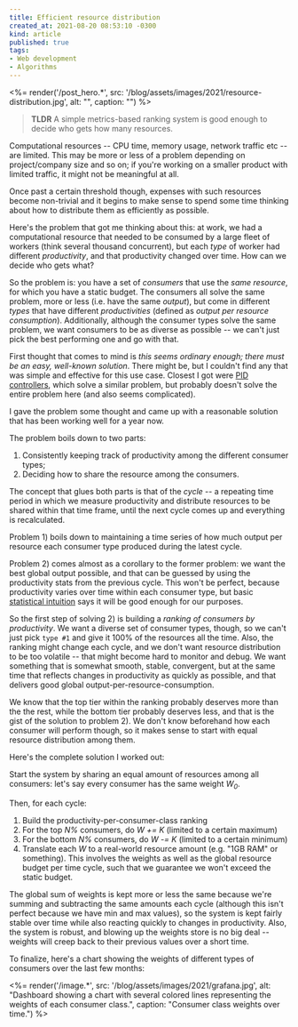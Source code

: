 ```yaml
---
title: Efficient resource distribution
created_at: 2021-08-20 08:53:10 -0300
kind: article
published: true
tags:
- Web development
- Algorithms
---
```


<%= render('/post_hero.*', src: '/blog/assets/images/2021/resource-distribution.jpg', alt: "", caption: "") %>

>**TLDR** A simple metrics-based ranking system is good enough to decide who gets how many resources.

Computational resources -- CPU time, memory usage, network traffic etc -- are limited. This may be more or less of a problem depending on project/company size and so on; if you're working on a smaller product with limited traffic, it might not be meaningful at all.

Once past a certain threshold though, expenses with such resources become non-trivial and it begins to make sense to spend some time thinking about how to distribute them as efficiently as possible.

Here's the problem that got me thinking about this: at work, we had a computational resource that needed to be consumed by a large fleet of workers (think several thousand concurrent), but each _type_ of worker had different _productivity_, and that productivity changed over time. How can we decide who gets what?

<!-- more -->

So the problem is: you have a set of _consumers_ that use the _same resource_, for which you have a static budget. The consumers all solve the same problem, more or less (i.e. have the same _output_), but come in different _types_ that have different _productivities_ (defined as _output per resource consumption_). Additionally, although the consumer types solve the same problem, we want consumers to be as diverse as possible -- we can't just pick the best performing one and go with that.

First thought that comes to mind is _this seems ordinary enough; there must be an easy, well-known solution_. There might be, but I couldn't find any that was simple and effective for this use case. Closest I got were [PID controllers](https://www.wikiwand.com/en/PID_controller), which solve a similar problem, but probably doesn't solve the entire problem here (and also seems complicated).

I gave the problem some thought and came up with a reasonable solution that has been working well for a year now.

The problem boils down to two parts:

1. Consistently keeping track of productivity among the different consumer types;
2. Deciding how to share the resource among the consumers.

The concept that glues both parts is that of the _cycle_ -- a repeating time period in which we measure productivity and distribute resources to be shared within that time frame, until the next cycle comes up and everything is recalculated.

Problem 1) boils down to maintaining a time series of how much output per resource each consumer type produced during the latest cycle.

Problem 2) comes almost as a corollary to the former problem: we want the best global output possible, and that can be guessed by using the productivity stats from the previous cycle. This won't be perfect, because productivity varies over time within each consumer type, but basic [statistical intuition](https://www.wikiwand.com/en/Volatility_clustering) says it will be good enough for our purposes.

So the first step of solving 2) is building a _ranking of consumers by productivity_. We want a diverse set of consumer types, though, so we can't just pick `type #1` and give it 100% of the resources all the time. Also, the ranking might change each cycle, and we don't want resource distribution to be too volatile -- that might become hard to monitor and debug. We want something that is somewhat smooth, stable, convergent, but at the same time that reflects changes in productivity as quickly as possible, and that delivers good global output-per-resource-consumption.

We know that the top tier within the ranking probably deserves more than the the rest, while the bottom tier probably deserves less, and that is the gist of the solution to problem 2). We don't know beforehand how each consumer will perform though, so it makes sense to start with equal resource distribution among them.

Here's the complete solution I worked out:

Start the system by sharing an equal amount of resources among all consumers: let's say every consumer has the same weight _W<sub>0</sub>_.

Then, for each cycle:

1. Build the productivity-per-consumer-class ranking
2. For the top _N%_ consumers, do _W += K_ (limited to a certain maximum)
3. For the bottom _N%_ consumers, do _W -= K_ (limited to a certain minimum)
4. Translate each _W_ to a real-world resource amount (e.g. "1GB RAM" or something). This involves the weights as well as the global resource budget per time cycle, such that we guarantee we won't exceed the static budget.

The global sum of weights is kept more or less the same because we're summing and subtracting the same amounts each cycle (although this isn't perfect because we have min and max values), so the system is kept fairly stable over time while also reacting quickly to changes in productivity. Also, the system is robust, and blowing up the weights store is no big deal -- weights will creep back to their previous values over a short time.

To finalize, here's a chart showing the weights of different types of consumers over the last few months:

<%= render('/image.*', src: '/blog/assets/images/2021/grafana.jpg', alt: "Dashboard showing a chart with several colored lines representing the weights of each consumer class.", caption: "Consumer class weights over time.") %>
